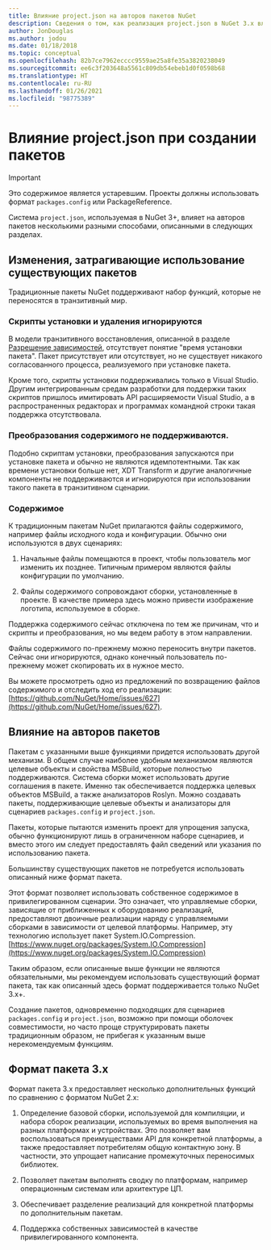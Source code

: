 ```yaml
---
title: Влияние project.json на авторов пакетов NuGet
description: Сведения о том, как реализация project.json в NuGet 3.x влияет на авторов пакетов, например неподдерживаемые функции, содержимое и формат пакетов.
author: JonDouglas
ms.author: jodou
ms.date: 01/18/2018
ms.topic: conceptual
ms.openlocfilehash: 82b7ce7962ecccc9559ae25a8fe35a3820238049
ms.sourcegitcommit: ee6c3f203648a5561c809db54ebeb1d0f0598b68
ms.translationtype: HT
ms.contentlocale: ru-RU
ms.lasthandoff: 01/26/2021
ms.locfileid: "98775389"
---
```

# <a name="impact-of-projectjson-when-creating-packages"></a>Влияние project.json при создании пакетов

> [!Important]
> Это содержимое является устаревшим. Проекты должны использовать формат `packages.config` или PackageReference.

Система `project.json`, используемая в NuGet 3+, влияет на авторов пакетов несколькими разными способами, описанными в следующих разделах.

## <a name="changes-affecting-existing-packages-usage"></a>Изменения, затрагивающие использование существующих пакетов

Традиционные пакеты NuGet поддерживают набор функций, которые не переносятся в транзитивный мир.

### <a name="install-and-uninstall-scripts-are-ignored"></a>Скрипты установки и удаления игнорируются

В модели транзитивного восстановления, описанной в разделе [Разрешение зависимостей](../concepts/dependency-resolution.md#dependency-resolution-with-packagereference), отсутствует понятие "время установки пакета". Пакет присутствует или отсутствует, но не существует никакого согласованного процесса, реализуемого при установке пакета.

Кроме того, скрипты установки поддерживались только в Visual Studio. Другим интегрированным средам разработки для поддержки таких скриптов пришлось имитировать API расширяемости Visual Studio, а в распространенных редакторах и программах командной строки такая поддержка отсутствовала.

### <a name="content-transforms-are-not-supported"></a>Преобразования содержимого не поддерживаются.

Подобно скриптам установки, преобразования запускаются при установке пакета и обычно не являются идемпотентными. Так как времени установки больше нет, XDT Transform и другие аналогичные компоненты не поддерживаются и игнорируются при использовании такого пакета в транзитивном сценарии.

### <a name="content"></a>Содержимое

К традиционным пакетам NuGet прилагаются файлы содержимого, например файлы исходного кода и конфигурации. Обычно они используются в двух сценариях:

1. Начальные файлы помещаются в проект, чтобы пользователь мог изменить их позднее. Типичным примером являются файлы конфигурации по умолчанию.

1. Файлы содержимого сопровождают сборки, установленные в проекте. В качестве примера здесь можно привести изображение логотипа, используемое в сборке.

Поддержка содержимого сейчас отключена по тем же причинам, что и скрипты и преобразования, но мы ведем работу в этом направлении.

Файлы содержимого по-прежнему можно переносить внутри пакетов. Сейчас они игнорируются, однако конечный пользователь по-прежнему может скопировать их в нужное место.

Вы можете просмотреть одно из предложений по возвращению файлов содержимого и отследить ход его реализации: [https://github.com/NuGet/Home/issues/627](https://github.com/NuGet/Home/issues/627).

## <a name="impact-for-package-authors"></a>Влияние на авторов пакетов

Пакетам с указанными выше функциями придется использовать другой механизм. В общем случае наиболее удобным механизмом являются целевые объекты и свойства MSBuild, которые полностью поддерживаются. Система сборки может использовать другие соглашения в пакете. Именно так обеспечивается поддержка целевых объектов MSBuild, а также анализаторов Roslyn. Можно создавать пакеты, поддерживающие целевые объекты и анализаторы для сценариев `packages.config` и `project.json`.

Пакеты, которые пытаются изменить проект для упрощения запуска, обычно функционируют лишь в ограниченном наборе сценариев, и вместо этого им следует предоставлять файл сведений или указания по использованию пакета.

Большинству существующих пакетов не потребуется использовать описанный ниже формат пакета.

Этот формат позволяет использовать собственное содержимое в привилегированном сценарии. Это означает, что управляемые сборки, зависящие от приближенных к оборудованию реализаций, предоставляют двоичные реализации наряду с управляемыми сборками в зависимости от целевой платформы. Например, эту технологию использует пакет System.IO.Compression. [https://www.nuget.org/packages/System.IO.Compression](https://www.nuget.org/packages/System.IO.Compression)

Таким образом, если описанные выше функции не являются обязательными, мы рекомендуем использовать существующий формат пакета, так как описанный здесь формат поддерживается только NuGet 3.x+.

Создание пакетов, одновременно подходящих для сценариев `packages.config` и `project.json`, возможно при помощи оболочек совместимости, но часто проще структурировать пакеты традиционным образом, не прибегая к указанным выше нерекомендуемым функциям.

## <a name="3x-package-format"></a>Формат пакета 3.x

Формат пакета 3.x предоставляет несколько дополнительных функций по сравнению с форматом NuGet 2.x:

1. Определение базовой сборки, используемой для компиляции, и набора сборок реализации, используемых во время выполнения на разных платформах и устройствах. Это позволяет вам воспользоваться преимуществами API для конкретной платформы, а также предоставляет потребителям общую контактную зону. В частности, это упрощает написание промежуточных переносимых библиотек.

1. Позволяет пакетам выполнять сводку по платформам, например операционным системам или архитектуре ЦП.

1. Обеспечивает разделение реализаций для конкретной платформы по дополнительным пакетам.

1. Поддержка собственных зависимостей в качестве привилегированного компонента.
